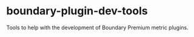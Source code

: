 boundary-plugin-dev-tools
=========================

Tools to help with the development of Boundary Premium metric plugins.
